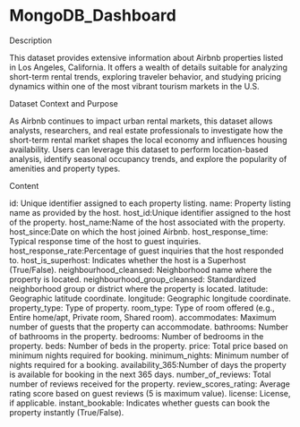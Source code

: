 # MongoDB_Dashboard

Description

This dataset provides extensive information about Airbnb properties listed in Los Angeles, California. It offers a wealth of details suitable for analyzing short-term rental trends, exploring traveler behavior, and studying pricing dynamics within one of the most vibrant tourism markets in the U.S.

Dataset Context and Purpose

As Airbnb continues to impact urban rental markets, this dataset allows analysts, researchers, and real estate professionals to investigate how the short-term rental market shapes the local economy and influences housing availability. Users can leverage this dataset to perform location-based analysis, identify seasonal occupancy trends, and explore the popularity of amenities and property types.

Content

id: Unique identifier assigned to each property listing.
name: Property listing name as provided by the host.
host_id:Unique identifier assigned to the host of the property.
host_name:Name of the host associated with the property.
host_since:Date on which the host joined Airbnb.
host_response_time: Typical response time of the host to guest inquiries.
host_response_rate:Percentage of guest inquiries that the host responded to.
host_is_superhost: Indicates whether the host is a Superhost (True/False).
neighbourhood_cleansed: Neighborhood name where the property is located.
neighbourhood_group_cleansed: Standardized neighborhood group or district where the property is located.
latitude: Geographic latitude coordinate.
longitude: Geographic longitude coordinate.
property_type: Type of property.
room_type: Type of room offered (e.g., Entire home/apt, Private room, Shared room).
accommodates: Maximum number of guests that the property can accommodate.
bathrooms: Number of bathrooms in the property.
bedrooms: Number of bedrooms in the property.
beds: Number of beds in the property.
price: Total price based on minimum nights required for booking.
minimum_nights: Minimum number of nights required for a booking.
availability_365:Number of days the property is available for booking in the next 365 days.
number_of_reviews: Total number of reviews received for the property.
review_scores_rating: Average rating score based on guest reviews (5 is maximum value).
license: License, if applicable.
instant_bookable: Indicates whether guests can book the property instantly (True/False).
